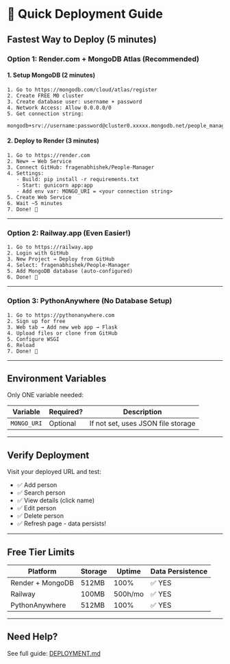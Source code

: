 # 🚀 Quick Deployment Guide

## Fastest Way to Deploy (5 minutes)

### Option 1: Render.com + MongoDB Atlas (Recommended)

#### 1. Setup MongoDB (2 minutes)
```
1. Go to https://mongodb.com/cloud/atlas/register
2. Create FREE M0 cluster
3. Create database user: username + password
4. Network Access: Allow 0.0.0.0/0
5. Get connection string:
   mongodb+srv://username:password@cluster0.xxxxx.mongodb.net/people_manager
```

#### 2. Deploy to Render (3 minutes)
```
1. Go to https://render.com
2. New+ → Web Service
3. Connect GitHub: fragenabhishek/People-Manager
4. Settings:
   - Build: pip install -r requirements.txt
   - Start: gunicorn app:app
   - Add env var: MONGO_URI = <your connection string>
5. Create Web Service
6. Wait ~5 minutes
7. Done! 🎉
```

---

### Option 2: Railway.app (Even Easier!)

```
1. Go to https://railway.app
2. Login with GitHub
3. New Project → Deploy from GitHub
4. Select: fragenabhishek/People-Manager
5. Add MongoDB database (auto-configured)
6. Done! 🎉
```

---

### Option 3: PythonAnywhere (No Database Setup)

```
1. Go to https://pythonanywhere.com
2. Sign up for free
3. Web tab → Add new web app → Flask
4. Upload files or clone from GitHub
5. Configure WSGI
6. Reload
7. Done! 🎉
```

---

## Environment Variables

Only ONE variable needed:

| Variable | Required? | Description |
|----------|-----------|-------------|
| `MONGO_URI` | Optional | If not set, uses JSON file storage |

---

## Verify Deployment

Visit your deployed URL and test:
- ✅ Add person
- ✅ Search person
- ✅ View details (click name)
- ✅ Edit person
- ✅ Delete person
- ✅ Refresh page - data persists!

---

## Free Tier Limits

| Platform | Storage | Uptime | Data Persistence |
|----------|---------|--------|------------------|
| Render + MongoDB | 512MB | 100% | ✅ YES |
| Railway | 100MB | 500h/mo | ✅ YES |
| PythonAnywhere | 512MB | 100% | ✅ YES |

---

## Need Help?

See full guide: [DEPLOYMENT.md](DEPLOYMENT.md)

